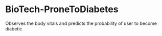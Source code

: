 # BioTech-ProneToDiabetes
Observes the body vitals and predicts the probability of user to become diabetic
